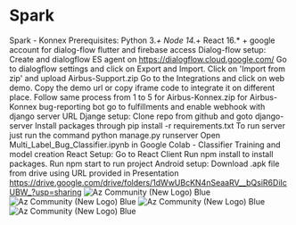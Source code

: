# Spark
Spark - Konnex
Prerequisites:
Python 3.*+
Node 14.*+
React 16.* +
google account for dialog-flow
flutter and firebase access
Dialog-flow setup:
Create and dialogflow ES agent on https://dialogflow.cloud.google.com/
Go to dialogflow settings and click on Export and Import.
Click on 'Import from zip' and upload Airbus-Support.zip
Go to the Integrations and click on web demo.
Copy the demo url or copy iframe code to integrate it on different place.
Follow same process from 1 to 5 for Airbus-Konnex.zip
for Airbus-Konnex bug-reporting bot go to fulfillments and enable webhook with django server URL
Djange setup:
Clone repo from github and goto django-server
Install packages through
   pip install -r requirements.txt
To run server just run the command python manage.py runserver
Open Multi_Label_Bug_Classifier.ipynb in Google Colab - Classifier Training and model creation
React Setup:
Go to React Client
Run npm install to install packages.
Run npm start to run project
Android setup:
Download .apk file from drive using URL provided in Presentation https://drive.google.com/drive/folders/1dWwUBcKN4nSeaaRV__bQsiR6DiIcUBW_?usp=sharing
![Az Community (New Logo) Blue](https://github.com/vilsi12/Spark/blob/main/WhatsApp%20Image%202021-07-21%20at%2013.29.56%20(1).jpeg)
![Az Community (New Logo) Blue](https://github.com/vilsi12/Spark/blob/main/WhatsApp%20Image%202021-07-21%20at%2013.29.56.jpeg)
![Az Community (New Logo) Blue](https://github.com/vilsi12/Spark/blob/main/WhatsApp%20Image%202021-07-21%20at%2013.29.57.jpeg)
![Az Community (New Logo) Blue](https://github.com/vilsi12/Spark/blob/main/WhatsApp%20Image%202021-07-21%20at%2013.29.57%20(1).jpeg)
